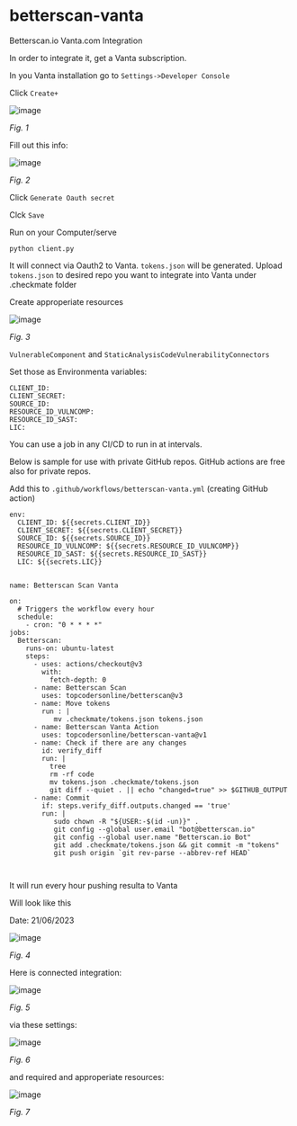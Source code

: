# betterscan-vanta
Betterscan.io Vanta.com Integration

In order to integrate it, get a Vanta subscription. 

In you Vanta installation go to `Settings->Developer Console`



Click `Create+`

![image](https://github.com/marcinguy/betterscan-vanta/assets/20355405/8c8713c8-df8b-4864-be31-d9478b639bac)

*Fig. 1*

Fill out this info:

![image](https://github.com/marcinguy/betterscan-vanta/assets/20355405/d5f78bb5-b5ed-4de8-a5a9-be28409c5af1)

*Fig. 2*

Click `Generate Oauth secret`

Clck `Save`

Run on your Computer/serve

`python client.py`

It will connect via Oauth2 to Vanta. `tokens.json` will be generated. Upload `tokens.json` to desired repo you want to integrate into Vanta under .checkmate folder

Create approperiate resources

![image](https://github.com/marcinguy/betterscan-vanta/assets/20355405/b549f5df-f71b-4599-b9e8-39a6f598e1cd)

*Fig. 3*

`VulnerableComponent` and `StaticAnalysisCodeVulnerabilityConnectors`

Set those as Environmenta variables:

```
CLIENT_ID:
CLIENT_SECRET: 
SOURCE_ID: 
RESOURCE_ID_VULNCOMP:
RESOURCE_ID_SAST: 
LIC: 
```

You can use a job in any CI/CD to run in at intervals.

Below is sample for use with private GitHub repos. GitHub actions are free also for private repos.

Add this to `.github/workflows/betterscan-vanta.yml` (creating GitHub action)


```
env:
  CLIENT_ID: ${{secrets.CLIENT_ID}}
  CLIENT_SECRET: ${{secrets.CLIENT_SECRET}}
  SOURCE_ID: ${{secrets.SOURCE_ID}}
  RESOURCE_ID_VULNCOMP: ${{secrets.RESOURCE_ID_VULNCOMP}}
  RESOURCE_ID_SAST: ${{secrets.RESOURCE_ID_SAST}}
  LIC: ${{secrets.LIC}}
  

name: Betterscan Scan Vanta

on:
  # Triggers the workflow every hour
  schedule:
    - cron: "0 * * * *"
jobs:
  Betterscan:
    runs-on: ubuntu-latest
    steps:
      - uses: actions/checkout@v3
        with:
          fetch-depth: 0
      - name: Betterscan Scan
        uses: topcodersonline/betterscan@v3
      - name: Move tokens
        run : |
           mv .checkmate/tokens.json tokens.json
      - name: Betterscan Vanta Action
        uses: topcodersonline/betterscan-vanta@v1
      - name: Check if there are any changes
        id: verify_diff
        run: |
          tree
          rm -rf code
          mv tokens.json .checkmate/tokens.json
          git diff --quiet . || echo "changed=true" >> $GITHUB_OUTPUT
      - name: Commit
        if: steps.verify_diff.outputs.changed == 'true'
        run: |
           sudo chown -R "${USER:-$(id -un)}" .
           git config --global user.email "bot@betterscan.io"
           git config --global user.name "Betterscan.io Bot"
           git add .checkmate/tokens.json && git commit -m "tokens"
           git push origin `git rev-parse --abbrev-ref HEAD`

  
```

It will run every hour pushing resulta to Vanta

Will look like this

Date: 21/06/2023

![image](https://github.com/marcinguy/betterscan-vanta/assets/20355405/a1b25054-330e-4637-959d-c8c232bfb837)

*Fig. 4*

Here is connected integration:

![image](https://github.com/marcinguy/betterscan-vanta/assets/20355405/a1f24f9c-ff5a-4191-8368-3f2417000b89)

*Fig. 5*

via these settings:

![image](https://github.com/marcinguy/betterscan-vanta/assets/20355405/230127dc-5831-498a-a9ad-e708e15764cc)

*Fig. 6*

and required and approperiate resources:

![image](https://github.com/marcinguy/betterscan-vanta/assets/20355405/b6f17219-c519-4915-a70a-861812535903)

*Fig. 7*
